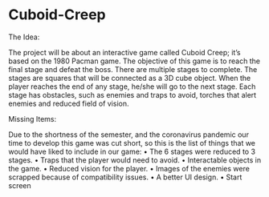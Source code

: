 # Cuboid-Creep
The Idea:

The project will be about an interactive game called Cuboid Creep; it’s based on the 1980 Pacman game.  The objective of this game is to reach the final stage and defeat the boss. There are multiple stages to  complete. The stages are squares that will be connected as a 3D cube object. When the player reaches  the end of any stage, he/she will go to the next stage. Each stage has obstacles, such as enemies and  traps to avoid, torches that alert enemies and reduced field of vision.

Missing Items:

Due to the shortness of the semester, and the coronavirus pandemic our time to 
develop this game was cut short, so this is the list of things that we would have liked to include 
in our game:
• The 6 stages were reduced to 3 stages.
• Traps that the player would need to avoid.
• Interactable objects in the game.
• Reduced vision for the player.
• Images of the enemies were scrapped because of compatibility issues.
• A better UI design.
• Start screen
